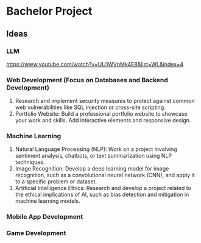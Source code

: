 # Bachelor Project

## Ideas

### LLM

https://www.youtube.com/watch?v=UU1WVnMk4E8&list=WL&index=4

### Web Development (Focus on Databases and Backend Development)

1. Research and implement security measures to protect against common web vulnerabilities like SQL injection or cross-site scripting.
2. Portfolio Website: Build a professional portfolio website to showcase your work and skills. Add interactive elements and responsive design.

### Machine Learning

1. Natural Language Processing (NLP): Work on a project involving sentiment analysis, chatbots, or text summarization using NLP techniques.
2. Image Recognition: Develop a deep learning model for image recognition, such as a convolutional neural network (CNN), and apply it to a specific problem or dataset.
3. Artificial Intelligence Ethics: Research and develop a project related to the ethical implications of AI, such as bias detection and mitigation in machine learning models.

### Mobile App Development

### Game Development
